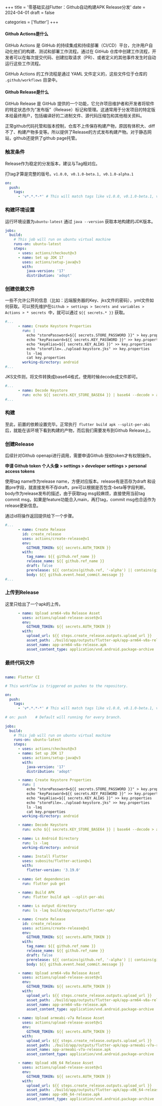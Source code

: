 +++
title = '零基础实战Flutter：Github自动构建APK Release分发'
date = 2024-04-01
draft = false

categories = ['flutter']
+++

#### Github Actions是什么

GitHub Actions 是 GitHub 的持续集成和持续部署（CI/CD）平台，允许用户自动化他们的构建、测试和部署工作流程。通过在 GitHub 仓库中创建工作流程，开发者可以在每次提交代码、创建拉取请求（PR）、或者定义的其他事件发生时自动运行这些工作流程。

GitHub Actions 的工作流程是通过 YAML 文件定义的，这些文件位于仓库的 `.github/workflows` 目录中。

#### Github Release是什么

GitHub Release 是 GitHub 提供的一个功能，它允许项目维护者和开发者将软件的特定状态作为“发布版”（Release）标记和管理。这通常用于分发项目的特定版本给最终用户，包括编译好的二进制文件、源代码压缩包和其他相关资料。

正常github代码托管和版本控制，仓库不上传保存构建产物，原因有体积大、diff不了、构建产物多变等。所以提供了Release的方式发布构建产物。对于静态网站，github还提供了github page托管。

  


### 触发条件

Release作为稳定的分发版本，建议与Tag相对应。

打tag才算是完整的版号。`v1.0.0, v0.1.0-beta.1, v0.1.0-alpha.1`

```yaml
on:
  push:
    tags:
      - 'v*.*.*-*' # This will match tags like v1.0.0, v0.1.0-beta.1, v0.1.0-alpha.1
```

### 构建环境设置

运行环境设置为`ubuntu-latest` 通过 `java --version` 获取本地构建的JDK版本。

```yaml
jobs:
  build:
    # This job will run on ubuntu virtual machine
    runs-on: ubuntu-latest
    steps:
      - uses: actions/checkout@v3
      - name: Set up JDK 17
        uses: actions/setup-java@v3
        with:
          java-version: '17'
          distribution: 'adopt'
```

### **创建依赖文件**

一些不允许公开的信息（比如：远端服务器的Key、jks文件的密码），yml文件如何获取。可以预先维护在` Github > settings > Secrets and variables > Actions > * secrets  `中，就可以通过 `${{ secrets.* }}` 获取。

```yaml
#...
      - name: Create Keystore Properties
        run: |
          echo "storePassword=${{ secrets.STORE_PASSWORD }}" > key.properties
          echo "keyPassword=${{ secrets.KEY_PASSWORD }}" >> key.properties
          echo "keyAlias=${{ secrets.KEY_ALIAS }}" >> key.properties
          echo "storeFile=../upload-keystore.jks" >> key.properties
          ls -laq
          cat key.properties
        working-directory: android
#...
```

JKS文件则，将文件转换成base64格式，使用时候decode成文件即可。

```yaml
#...
      - name: Decode Keystore
        run: echo ${{ secrets.KEY_STORE_BASE64 }} | base64 --decode > android/upload-keystore.jks
#...
```

### 构建

至此，前置的依赖设置完毕。正常执行`  flutter build apk --split-per-abi ` 后，就能在该环境下看到构建的产物，而后我们需要发布到Github Release上。

### **创建Release**

后续针对Github openapi进行调用，需要申请Github 授权token才有权限操作。

**申请 Github token 个人头像 > settings > developer settings > personal access tokens**

使用tag name作为release name，方便对应版本。release有是否存为draft 和设置pre字段，就直接发布不存draft，pre可以根据是否包含-beta等字段判断。body作为release发布的描述，由于获取tag msg较麻烦，直接使用当前tag commit msg，如果是feature功能合入main，再打tag，commit msg也合适作为release更新信息。

通过id将操作返回提供给下一个步骤。

```yaml
#...
      - name: Create Release
        id: create_release
        uses: actions/create-release@v1
        env:
          GITHUB_TOKEN: ${{ secrets.AUTH_TOKEN }}
        with:
          tag_name: ${{ github.ref_name }}
          release_name: ${{ github.ref_name }}
          draft: false
          prerelease: ${{ contains(github.ref, '-alpha') || contains(github.ref, '-beta') }}
          body: ${{ github.event.head_commit.message }}
#...
```

### **上传到Release**

这里只给出了一个apk的上传。

```yaml
      - name: Upload arm64-v8a Release Asset 
        uses: actions/upload-release-asset@v1
        env:
          GITHUB_TOKEN: ${{ secrets.AUTH_TOKEN }}
        with:
          upload_url: ${{ steps.create_release.outputs.upload_url }}
          asset_path: ./build/app/outputs/flutter-apk/app-arm64-v8a-release.apk
          asset_name: app-arm64-v8a-release.apk
          asset_content_type: application/vnd.android.package-archive
```

### 最终代码文件

```yaml

name: Flutter CI

# This workflow is triggered on pushes to the repository.

on:
  push:
    tags:
      - 'v*.*.*-*' # This will match tags like v1.0.0, v0.1.0-beta.1, v0.1.0-alpha.1, etc.
    
# on: push    # Default will running for every branch.
    
jobs:
  build:
    # This job will run on ubuntu virtual machine
    runs-on: ubuntu-latest
    steps:
      - uses: actions/checkout@v3
      - name: Set up JDK 17
        uses: actions/setup-java@v3
        with:
          java-version: '17'
          distribution: 'adopt'

      - name: Create Keystore Properties
        run: |
          echo "storePassword=${{ secrets.STORE_PASSWORD }}" > key.properties
          echo "keyPassword=${{ secrets.KEY_PASSWORD }}" >> key.properties
          echo "keyAlias=${{ secrets.KEY_ALIAS }}" >> key.properties
          echo "storeFile=../upload-keystore.jks" >> key.properties
          ls -laq
          cat key.properties
        working-directory: android

      - name: Decode Keystore
        run: echo ${{ secrets.KEY_STORE_BASE64 }} | base64 --decode > android/upload-keystore.jks
      
      - name: Ls Android Directory
        run: ls -laq
        working-directory: android
      
      - name: Install Flutter
        uses: subosito/flutter-action@v1
        with:
          flutter-version: '3.19.0'
          
      - name: Get dependencies
        run: flutter pub get
   
      - name: Build APK
        run: flutter build apk --split-per-abi

      - name: Ls output directory
        run: ls -laq build/app/outputs/flutter-apk/

      - name: Create Release
        id: create_release
        uses: actions/create-release@v1
        env:
          GITHUB_TOKEN: ${{ secrets.AUTH_TOKEN }}
        with:
          tag_name: ${{ github.ref_name }}
          release_name: ${{ github.ref_name }}
          draft: false
          prerelease: ${{ contains(github.ref, '-alpha') || contains(github.ref, '-beta') }}
          body: ${{ github.event.head_commit.message }}

      - name: Upload arm64-v8a Release Asset 
        uses: actions/upload-release-asset@v1
        env:
          GITHUB_TOKEN: ${{ secrets.AUTH_TOKEN }}
        with:
          upload_url: ${{ steps.create_release.outputs.upload_url }}
          asset_path: ./build/app/outputs/flutter-apk/app-arm64-v8a-release.apk
          asset_name: app-arm64-v8a-release.apk
          asset_content_type: application/vnd.android.package-archive
      
      - name: Upload armeabi-v7a Release Asset 
        uses: actions/upload-release-asset@v1
        env:
          GITHUB_TOKEN: ${{ secrets.AUTH_TOKEN }}
        with:
          upload_url: ${{ steps.create_release.outputs.upload_url }}
          asset_path: ./build/app/outputs/flutter-apk/app-armeabi-v7a-release.apk
          asset_name: app-armeabi-v7a-release.apk
          asset_content_type: application/vnd.android.package-archive

      - name: Upload x86_64 Release Asset 
        uses: actions/upload-release-asset@v1
        env:
          GITHUB_TOKEN: ${{ secrets.AUTH_TOKEN }}
        with:
          upload_url: ${{ steps.create_release.outputs.upload_url }}
          asset_path: ./build/app/outputs/flutter-apk/app-x86_64-release.apk
          asset_name: app-x86_64-release.apk
          asset_content_type: application/vnd.android.package-archive
  
  
```
